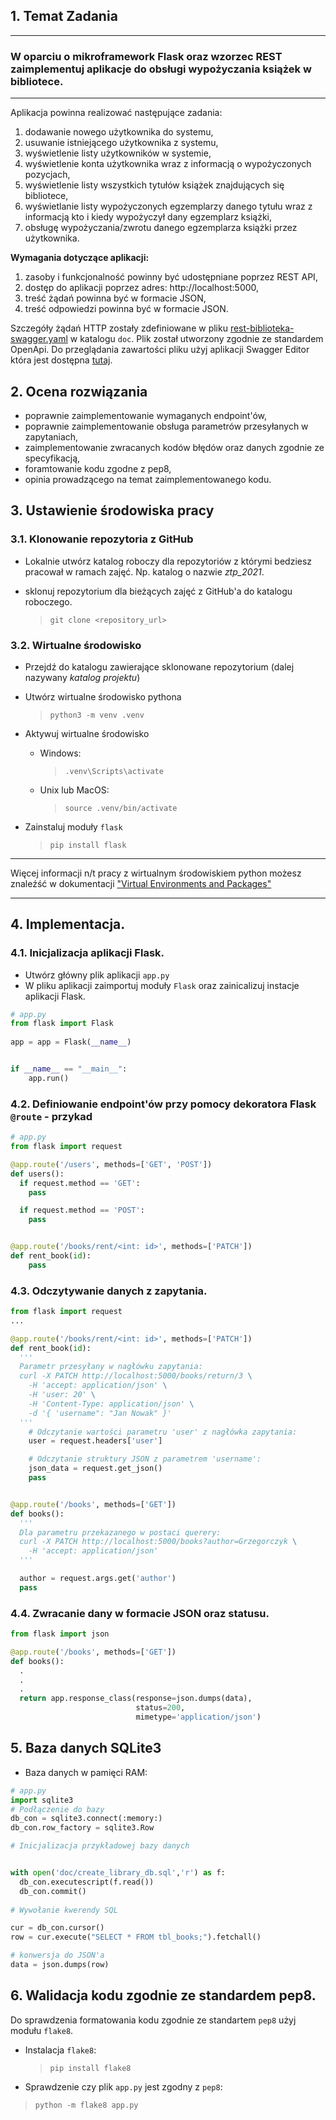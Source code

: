 ## 1. Temat Zadania
___

### W oparciu o mikroframework Flask oraz wzorzec REST zaimplementuj aplikacje do obsługi wypożyczania książek w bibliotece.
___

Aplikacja powinna realizować następujące zadania:
  1. dodawanie nowego użytkownika do systemu,
  2. usuwanie istniejącego użytkownika z systemu,
  3. wyświetlenie listy użytkowników w systemie,
  4. wyświetlenie konta użytkownika wraz z informacją o wypożyczonych pozycjach,
  5. wyświetlenie listy wszystkich tytułów książek znajdujących się bibliotece,
  6. wyświetlanie listy wypożyczonych egzemplarzy danego tytułu wraz z informacją kto i kiedy wypożyczył dany egzemplarz książki,
  7. obsługę wypożyczania/zwrotu danego egzemplarza książki przez użytkownika.

**Wymagania dotyczące aplikacji:**
1. zasoby i funkcjonalność powinny być udostępniane  poprzez REST API,
2. dostęp do aplikacji poprzez adres: http://localhost:5000,
3. treść żądań powinna być w formacie JSON,
4. treść odpowiedzi powinna być w formacie JSON.

Szczegóły żądań HTTP zostały zdefiniowane w pliku [rest-biblioteka-swagger.yaml](doc/rest-biblioteka-swagger.yaml) w katalogu `doc`. Plik został utworzony zgodnie ze standardem OpenApi. Do przeglądania zawartości pliku  użyj aplikacji Swagger Editor która jest dostępna [tutaj](https://editor.swagger.io/). 

## 2. Ocena rozwiązania
* poprawnie zaimplementowanie wymaganych endpoint'ów, 
* poprawnie zaimplementowanie obsługa parametrów przesyłanych w zapytaniach,
* zaimplementowanie zwracanych kodów błędów oraz danych zgodnie ze specyfikacją,
* foramtowanie kodu zgodne z pep8,
* opinia prowadzącego na temat zaimplementowanego kodu.

## 3. Ustawienie środowiska pracy
### 3.1. Klonowanie repozytoria z GitHub
- Lokalnie utwórz katalog roboczy dla repozytoriów z którymi bedziesz pracował w ramach zajęć. Np. katalog o nazwie _ztp_2021_. 
- sklonuj repozytorium dla bieżących zajęć z GitHub'a do katalogu roboczego.
  
    > `git clone <repository_url>`


### 3.2. Wirtualne środowisko 
- Przejdź do katalogu zawierające sklonowane repozytorium (dalej nazywany *katalog projektu*)
- Utwórz wirtualne środowisko pythona

    > `python3 -m venv .venv`

- Aktywuj wirtualne środowisko
  - Windows:
    > `.venv\Scripts\activate`

  - Unix lub MacOS:
    > `source .venv/bin/activate`

- Zainstaluj moduły `flask`

    > `pip install flask`
___
Więcej informacji n/t pracy z wirtualnym środowiskiem python możesz znaleźść w dokumentacji ["Virtual Environments and Packages"](https://docs.python.org/3.8/tutorial/venv.html)
___

## 4. Implementacja.
### 4.1. Inicjalizacja aplikacji Flask.
* Utwórz główny plik aplikacji `app.py`
* W pliku aplikacji zaimportuj moduły `Flask` oraz zainicalizuj instacje aplikacji Flask.

```python
# app.py
from flask import Flask
  
app = app = Flask(__name__)


if __name__ == "__main__":
    app.run()
```

### 4.2. Definiowanie endpoint'ów przy pomocy dekoratora Flask `@route` - przykad


```python
# app.py
from flask import request

@app.route('/users', methods=['GET', 'POST'])
def users():
  if request.method == 'GET':
    pass

  if request.method == 'POST':
    pass


@app.route('/books/rent/<int: id>', methods=['PATCH'])
def rent_book(id):
    pass
```

### 4.3. Odczytywanie danych z zapytania.

```python
from flask import request
...

@app.route('/books/rent/<int: id>', methods=['PATCH'])
def rent_book(id):
  '''
  Parametr przesyłany w nagłówku zapytania:
  curl -X PATCH http://localhost:5000/books/return/3 \
    -H 'accept: application/json' \
    -H 'user: 20' \
    -H 'Content-Type: application/json' \
    -d '{ 'username": "Jan Nowak" }'
  '''
    # Odczytanie wartości parametru 'user' z nagłówka zapytania:
    user = request.headers['user']

    # Odczytanie struktury JSON z parametrem 'username':
    json_data = request.get_json()
    pass


@app.route('/books', methods=['GET'])
def books():
  '''
  Dla parametru przekazanego w postaci querery:
  curl -X PATCH http://localhost:5000/books?author=Grzegorczyk \
    -H 'accept: application/json'
  '''

  author = request.args.get('author')
  pass

```

### 4.4. Zwracanie dany w formacie JSON oraz statusu.

```python
from flask import json

@app.route('/books', methods=['GET'])
def books():
  .
  .
  .
  return app.response_class(response=json.dumps(data),
                            status=200,
                            mimetype='application/json')

```
## 5. Baza danych SQLite3
* Baza danych w pamięci RAM:
```python
# app.py
import sqlite3
# Podłączenie do bazy
db_con = sqlite3.connect(:memory:)
db_con.row_factory = sqlite3.Row

# Inicjalizacja przykładowej bazy danych


with open('doc/create_library_db.sql','r') as f:
  db_con.executescript(f.read())
  db_con.commit()
  
# Wywołanie kwerendy SQL

cur = db_con.cursor()
row = cur.execute("SELECT * FROM tbl_books;").fetchall()

# konwersja do JSON'a
data = json.dumps(row)
```
## 6. Walidacja kodu zgodnie ze standardem pep8.
Do sprawdzenia formatowania kodu zgodnie ze standartem `pep8` użyj modułu `flake8`.

* Instalacja `flake8`:
  
  > `pip install flake8`

* Sprawdzenie czy plik `app.py` jest zgodny z `pep8`:

> `python -m flake8 app.py`





